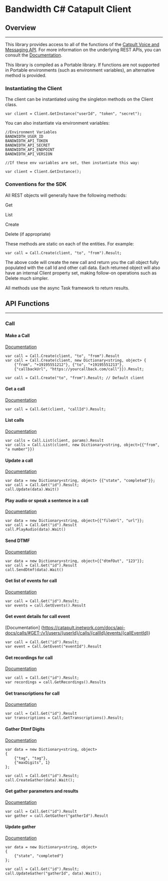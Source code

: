 # Bandwidth C# Catapult Client 


## Overview
***

This library provides access to all of the functions of the [Catpult Voice and Messaging API](https://catapult.inetwork.com ).  For more information on the underlying REST APIs, you can consult the [Documentation](https://catapult.inetwork.com/docs).

This library is compiled as a Portable library.  If functions are not supported in Portable environments (such as environment variables), an alternative method is provided. 

### Instantiating the Client
The client can be instantiated using the singleton methods on the Client class.

    var client = Client.GetInstance("userId", "token", "secret");
    
You can also instantiate via environment variables:  

	//Environment Variables
	BANDWIDTH_USER_ID
	BANDWIDTH_API_TOKEN
	BANDWIDTH_API_SECRET
	BANDWIDTH_API_ENDPOINT
	BANDWIDTH_API_VERSION
	
	//If these env variables are set, then instantiate this way:
	
	var client = Client.GetInstance();
	

### Conventions for the SDK

All REST objects will generally have the following methods: 

Get

List

Create

Delete (if appropriate)

These methods are static on each of the entities.  For example:

	var call = Call.Create(client, "to", "from").Result;
	
The above code will create the new call and return you the call object fully populated with the call Id and other call data.  Each returned object will also have an internal Client property set, making follow-on operations such as Delete much simpler.

All methods use the async Task framework to return results.
  
  


## API Functions
***

### Call
#### Make a Call
[Documentation](https://catapult.inetwork.com/docs/api-docs/calls/#POST-/v1/users/{userId}/calls)

	var call = Call.Create(client, "to", "from").Result
	var call = Call.Create(client, new Dictionary<string, object> {
		{"from", "+19195551212"}, {"to", "+19195551213"}, 
		{"callbackUrl", "https://yourcallback.com/call"}}).Result;
	
	var call = Call.Create("to", "from").Result; // Default client

#### Get a call
[Documentation](https://catapult.inetwork.com/docs/api-docs/calls/#GET-/v1/users/{userId}/calls/{callId})

	var call = Call.Get(client, "callId").Result;
	
#### List calls
[Documentation](https://catapult.inetwork.com/docs/api-docs/calls/#GET-/v1/users/{userId}/calls)

	var calls = Call.List(client, params).Result
	var calls = Call.List(client, new Dictionary<string, object>{{"from", "a number"}})

#### Update a call
[Documentation](https://catapult.inetwork.com/docs/api-docs/calls/#POST-/v1/users/{userId}/calls/{callId})

	var data = new Dictionary<string, object> {{"state", "completed"}};
	var call = Call.Get("id").Result;
	call.Update(data).Wait()

#### Play audio or speak a sentence in a call
[Documentation](https://catapult.inetwork.com/docs/api-docs/calls/#POST-/v1/users/{userId}/calls/{callId}/audio)

	var data = new Dictionary<string, object>{{"fileUrl", "url"}};
	var call = Call.Get("id").Result
	call.PlayAudio(data).Wait()
	
#### Send DTMF
[Documentation](https://catapult.inetwork.com/docs/api-docs/calls/#POST-/v1/users/{userId}/calls/{callId}/dtmf)

	var data = new Dictionary<string, object>{{"dtmfOut", "123"}};
	var call = Call.Get("id").Result
	call.SendDtmf(data).Wait()
	
#### Get list of events for call
[Documentation](https://catapult.inetwork.com/docs/api-docs/calls/#GET-/v1/users/{userId}/calls/{callId}/events)

	var call = Call.Get("id").Result;
	var events = call.GetEvents().Result
	
#### Get event details for call event
[Documentation] (https://catapult.inetwork.com/docs/api-docs/calls/#GET-/v1/users/{userId}/calls/{callId}/events/{callEventId})

	var call = Call.Get("id").Result;
	var event = Call.GetEvent("eventId").Result

#### Get recordings for call
[Documentation](https://catapult.inetwork.com/docs/api-docs/calls/#GET-/v1/users/{userId}/calls/{callId}/recordings)

	var call = Call.Get("id").Result;
	var recordings = call.GetRecordings().Results


#### Get transcriptions for call
[Documentation](https://catapult.inetwork.com/docs/api-docs/calls/#GET-/v1/users/{userId}/calls/{callId}/transcriptions)

	var call = Call.Get("id").Result
	var transcriptions = Call.GetTranscriptions().Result;
	
#### Gather Dtmf Digits
[Documentation](https://catapult.inetwork.com/docs/api-docs/calls/#POST-/v1/users/{userId}/calls/{callId}/gather)

	var data = new Dictionary<string, object>    {
    	{"tag", "tag"},        {"maxDigits", 1}    };

	var call = Call.Get("id").Result;
	call.CreateGather(data).Wait();
	
#### Get gather parameters and results
[Documentation](https://catapult.inetwork.com/docs/api-docs/calls/#GET-/v1/users/{userId}/calls/{callId}/gather/{gatherId})

	var call = Call.Get("id").Result
	var gather = call.GetGather("gatherId").Result
	
#### Update gather
[Documentation](https://catapult.inetwork.com/docs/api-docs/calls/#POST-/v1/users/{userId}/calls/{callId}/gather/{gatherId})

    var data = new Dictionary<string, object>    {        {"state", "completed"}    };
	
	var call = Call.Get("id").Result;
	call.UpdateGather("gatherId", data).Wait();
	
	
